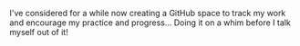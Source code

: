 I've considered for a while now creating a GitHub space to track my work and encourage my practice and progress...
Doing it on a whim before I talk myself out of it!
